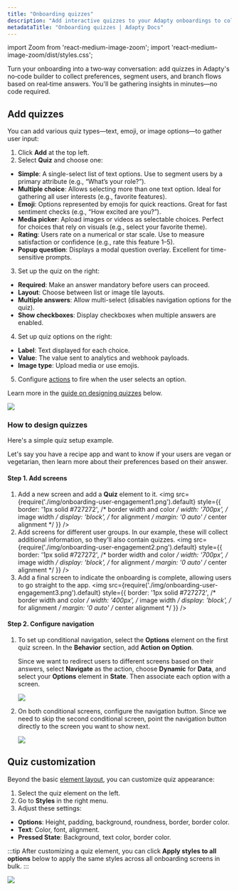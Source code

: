 ```yaml
---
title: "Onboarding quizzes"
description: "Add interactive quizzes to your Adapty onboardings to collect user preferences and drive personalized flows—no code needed."
metadataTitle: "Onboarding quizzes | Adapty Docs"
---
```


import Zoom from 'react-medium-image-zoom';
import 'react-medium-image-zoom/dist/styles.css';

Turn your onboarding into a two‑way conversation: add quizzes in Adapty's no‑code builder to collect preferences, segment users, and branch flows based on real‑time answers. You'll be gathering insights in minutes—no code required.

## Add quizzes

You can add various quiz types—text, emoji, or image options—to gather user input:

1. Click **Add** at the top left.
2. Select **Quiz** and choose one:
- **Simple**: A single-select list of text options. Use to segment users by a primary attribute (e.g., “What’s your role?”).
- **Multiple choice**: Allows selecting more than one text option. Ideal for gathering all user interests (e.g., favorite features).
- **Emoji**: Options represented by emojis for quick reactions. Great for fast sentiment checks (e.g., “How excited are you?”).
- **Media picker**: Apload images or videos as selectable choices. Perfect for choices that rely on visuals (e.g., select your favorite theme).
- **Rating**: Users rate on a numerical or star scale. Use to measure satisfaction or confidence (e.g., rate this feature 1–5).
- **Popup question**: Displays a modal question overlay. Excellent for time-sensitive prompts.
3. Set up the quiz on the right:
- **Required**: Make an answer mandatory before users can proceed.
- **Layout**: Choose between list or image tile layouts.
- **Multiple answers**: Allow multi-select (disables navigation options for the quiz).
- **Show checkboxes**: Display checkboxes when multiple answers are enabled.
4. Set up quiz options on the right:
- **Label**: Text displayed for each choice.
- **Value**: The value sent to analytics and webhook payloads.
- **Image type**: Upload media or use emojis.
5. Configure [actions](onboarding-actions.md) to fire when the user selects an option.

Learn more in the [guide on designing quizzes](#how-to-design-quizzes) below.

<Zoom>
   <img src={require('./img/add-quiz.png').default}
   style={{
   border: '1px solid #727272', /* border width and color */
   width: '700px', /* image width */
   display: 'block', /* for alignment */
   margin: '0 auto' /* center alignment */
   }}
   />
   </Zoom>

### How to design quizzes

Here's a simple quiz setup example.

Let's say you have a recipe app and want to know if your users are vegan or vegetarian, then learn more about their preferences based on their answer.

#### Step 1. Add screens

1. Add a new screen and add a **Quiz** element to it.
   <Zoom>
   <img src={require('./img/onboarding-user-engagement1.png').default}
   style={{
   border: '1px solid #727272', /* border width and color */
   width: '700px', /* image width */
   display: 'block', /* for alignment */
   margin: '0 auto' /* center alignment */
   }}
   />
   </Zoom>
2. Add screens for different user groups. In our example, these will collect additional information, so they'll also contain quizzes.
   <Zoom>
   <img src={require('./img/onboarding-user-engagement2.png').default}
   style={{
   border: '1px solid #727272', /* border width and color */
   width: '700px', /* image width */
   display: 'block', /* for alignment */
   margin: '0 auto' /* center alignment */
   }}
   />
   </Zoom>
3. Add a final screen to indicate the onboarding is complete, allowing users to go straight to the app.
   <Zoom>
   <img src={require('./img/onboarding-user-engagement3.png').default}
   style={{
   border: '1px solid #727272', /* border width and color */
   width: '400px', /* image width */
   display: 'block', /* for alignment */
   margin: '0 auto' /* center alignment */
   }}
   />
   </Zoom>

#### Step 2. Configure navigation

1. To set up conditional navigation, select the **Options** element on the first quiz screen. In the **Behavior** section, add **Action on Option**. 

    Since we want to redirect users to different screens based on their answers, select **Navigate** as the action, choose **Dynamic** for **Data**, and select your **Options** element in **State**. Then associate each option with a screen.

   <Zoom>
   <img src={require('./img/onboarding-user-engagement4.png').default}
   style={{
   border: '1px solid #727272', /* border width and color */
   width: '700px', /* image width */
   display: 'block', /* for alignment */
   margin: '0 auto' /* center alignment */
   }}
   />
   </Zoom>

2. On both conditional screens, configure the navigation button. Since we need to skip the second conditional screen, point the navigation button directly to the screen you want to show next.

   <Zoom>
   <img src={require('./img/onboarding-user-engagement5.png').default}
   style={{
   border: '1px solid #727272', /* border width and color */
   width: '700px', /* image width */
   display: 'block', /* for alignment */
   margin: '0 auto' /* center alignment */
   }}
   />
   </Zoom>

## Quiz customization

Beyond the basic [element layout](onboarding-layout.md#element-layout), you can customize quiz appearance:

1. Select the quiz element on the left.
2. Go to **Styles** in the right menu.
3. Adjust these settings:
- **Options**: Height, padding, background, roundness, border, border color.
- **Text**: Color, font, alignment.
- **Pressed State**: Background, text color, border color.

:::tip
After customizing a quiz element, you can click **Apply styles to all options** below to apply the same styles across all onboarding screens in bulk.
:::

<Zoom>
   <img src={require('./img/quiz-customization.png').default}
   style={{
   border: '1px solid #727272', /* border width and color */
   width: '700px', /* image width */
   display: 'block', /* for alignment */
   margin: '0 auto' /* center alignment */
   }}
   />
   </Zoom>
